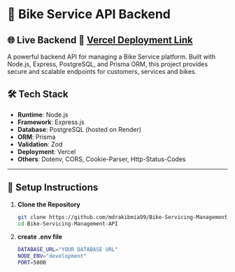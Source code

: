 # 🚀 Bike Service API Backend
## 🌐 Live Backend 🔗 [Vercel Deployment Link](https://bike-servicing-management-api-phi.vercel.app/) 


A powerful backend API for managing a Bike Service platform. Built with Node.js, Express, PostgreSQL, and Prisma ORM, this project provides secure and scalable endpoints for customers, services and bikes.



## 🛠️ Tech Stack

- **Runtime**: Node.js
- **Framework**: Express.js
- **Database**: PostgreSQL (hosted on Render)
- **ORM**: Prisma
- **Validation**: Zod
- **Deployment**: Vercel
- **Others**: Dotenv, CORS, Cookie-Parser, Http-Status-Codes

---

## 🔧 Setup Instructions

1. **Clone the Repository**
   ```bash
   git clone https://github.com/mdrakibmia99/Bike-Servicing-Management-API.git
   cd Bike-Servicing-Management-API
   ```

2. **create .env file**
   ```bash
   DATABASE_URL="YOUR DATABASE URL"
   NODE_ENV="development"
   PORT=5000
   ```



